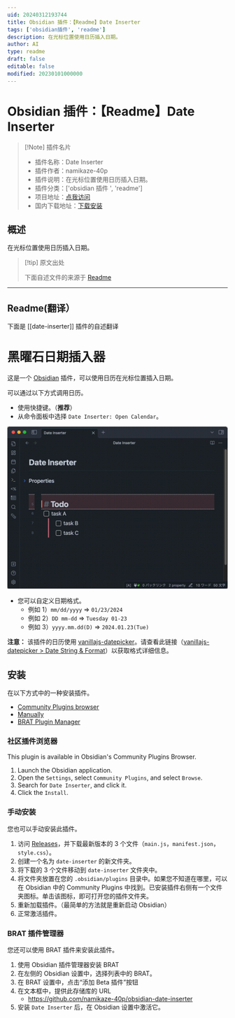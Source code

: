 ```yaml
---
uid: 20240312193744
title: Obsidian 插件：【Readme】Date Inserter
tags: ['obsidian插件', 'readme']
description: 在光标位置使用日历插入日期。
author: AI
type: readme
draft: false
editable: false
modified: 20230101000000
---
```


# Obsidian 插件：【Readme】Date Inserter

> [!Note] 插件名片
> - 插件名称：Date Inserter
> - 插件作者：namikaze-40p
> - 插件说明：在光标位置使用日历插入日期。
> - 插件分类：['obsidian 插件 ', 'readme']
> - 项目地址：[点我访问](https://github.com/namikaze-40p/obsidian-date-inserter)
> - 国内下载地址：[下载安装](https://pkmer.cn/products/plugin/pluginMarket/?date-inserter)

## 概述

在光标位置使用日历插入日期。

> [!tip] 原文出处
>
>下面自述文件的来源于 [Readme](https://ghproxy.net/https://raw.githubusercontent.com/namikaze-40p/obsidian-date-inserter/main/README.md)

---

## Readme(翻译）

下面是 [[date-inserter]] 插件的自述翻译

# 黑曜石日期插入器

这是一个 [Obsidian](https://obsidian.md/) 插件，可以使用日历在光标位置插入日期。

可以通过以下方式调用日历。

- 使用快捷键。（**推荐**）
- 从命令面板中选择 `Date Inserter: Open Calendar`。

![演示](https://raw.githubusercontent.com/namikaze-40p/obsidian-date-inserter/master/demo/%20date-insert.gif)

- 您可以自定义日期格式。
  - 例如 1）`mm/dd/yyyy` => `01/23/2024`
  - 例如 2）`DD mm-dd` => `Tuesday 01-23`
  - 例如 3）`yyyy.mm.dd(D)` => `2024.01.23(Tue)`

**注意：** 该插件的日历使用 [vanillajs-datepicker](https://mymth.github.io/vanillajs-datepicker/#/)。请查看此链接（[vanillajs-datepicker > Date String & Format](https://mymth.github.io/vanillajs-datepicker/#/date-string+format)）以获取格式详细信息。

## 安装

在以下方式中的一种安装插件。

- [Community Plugins browser](#community-plugins-browser)
- [Manually](#manually)
- [BRAT Plugin Manager](#brat-plugin-manager)

### 社区插件浏览器

This plugin is available in Obsidian's Community Plugins Browser.

1. Launch the Obsidian application.
2. Open the `Settings`, select `Community Plugins`, and select `Browse`.
3. Search for `Date Inserter`, and click it.
4. Click the `Install`.

### 手动安装

您也可以手动安装此插件。

1. 访问 [Releases](https://github.com/namikaze-40p/obsidian-date-inserter/releases)，并下载最新版本的 3 个文件（`main.js`，`manifest.json`，`style.css`）。
2. 创建一个名为 `date-inserter` 的新文件夹。
3. 将下载的 3 个文件移动到 `date-inserter` 文件夹中。
4. 将文件夹放置在您的 `.obsidian/plugins` 目录中。如果您不知道在哪里，可以在 Obsidian 中的 Community Plugins 中找到。已安装插件右侧有一个文件夹图标。单击该图标，即可打开您的插件文件夹。
5. 重新加载插件。（最简单的方法就是重新启动 Obsidian）
6. 正常激活插件。

### BRAT 插件管理器

您还可以使用 BRAT 插件来安装此插件。

1. 使用 Obsidian 插件管理器安装 BRAT
2. 在左侧的 Obsidian 设置中，选择列表中的 BRAT。
3. 在 BRAT 设置中，点击“添加 Beta 插件”按钮
4. 在文本框中，提供此存储库的 URL
	- <https://github.com/namikaze-40p/obsidian-date-inserter>
5. 安装 `Date Inserter` 后，在 Obsidian 设置中激活它。



